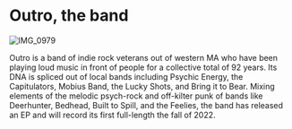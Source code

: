 # Outro, the band 

![IMG_0979](https://user-images.githubusercontent.com/122013/188711321-7bdf1ca0-f85d-4fd9-92a0-0efab0ecd766.JPG)

Outro is a band of indie rock veterans out of western MA who have been playing loud music in front of people for a collective total of 92 years. Its DNA is spliced out of local bands including Psychic Energy, the Capitulators, Mobius Band, the Lucky Shots, and Bring it to Bear. Mixing elements of the melodic psych-rock and off-kilter punk of bands like Deerhunter, Bedhead, Built to Spill, and the Feelies, the band has released an EP and will record its first full-length the fall of 2022.


